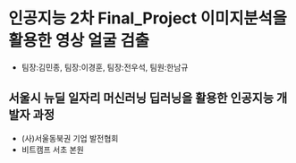 # 인공지능 2차 Final_Project 이미지분석을 활용한 영상 얼굴 검출
- 팀장:김민종, 팀장:이경훈, 팀장:전우석, 팀원:한남규

## 서울시 뉴딜 일자리 머신러닝 딥러닝을 활용한 인공지능 개발자 과정
- (사)서울동북권 기업 발전협회 
- 비트캠프 서초 본원
